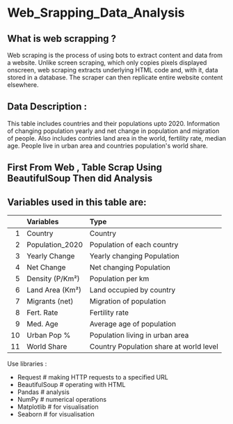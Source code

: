 # Web_Srapping_Data_Analysis

## What is web scrapping ?
Web scraping is the process of using bots to extract content and data from a website. Unlike screen scraping, which only copies pixels displayed onscreen, 
web scraping extracts underlying HTML code and, with it, data stored in a database. The scraper can then replicate entire website content elsewhere.

## Data Description :
This table includes countries and their populations upto 2020. Information of changing population yearly and net change in population and migration of people. 
Also includes contries land area in the world, fertility rate, median age. People live in urban area and countries population's world share.

## First From Web , Table Scrap Using BeautifulSoup Then did Analysis

## Variables used in this table are:

| |  Variables  | Type    |
|---:|:-------------|:-----------|
| 1 | Country  | Country       | 
| 2 | Population_2020  | Population of each country   | 
| 3 | Yearly Change  | Yearly changing Population    | 
| 4 | Net Change  | Net changing Population   | 
| 5 | Density (P/Km²)  | Population per km   | 
| 6 | Land Area (Km²)  | Land occupied by country    | 
| 7 | Migrants (net)  | Migration of population    |
| 8 | Fert. Rate  | Fertility rate   |
| 9 | Med. Age  | Average age of population    |  
| 10 | Urban Pop %  | Population living in urban area    |       
| 11 | World Share  | Country Population share at world level   |     

Use libraries :
* Request    # making HTTP requests to a specified URL
* BeautifulSoup  #  operating with HTML 
* Pandas  # analysis
* NumPy   # numerical operations
* Matplotlib   #  for visualisation
* Seaborn    # for visualisation
